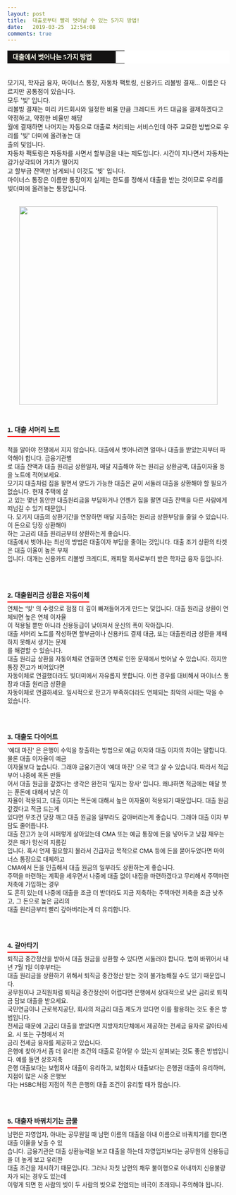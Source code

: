 ```yaml
---
layout: post
title:  대출로부터 빨리 벗어날 수 있는 5가지 방법!
date:   2019-03-25  12:54:08
comments: true
---
```



<table width="99%" bgcolor="#ffffff" cellspacing="1" cellpadding="2"><tbody><tr><td width="230" bgcolor="#141313" style-="border-bottom:#141313 1px solid; border-left:#141313 1px solid; border-top:#141313 1px solid; &#13;&#10;border-right:#141313 1px solid"><span style="color: rgb(0, 0, 0); font-family: 맑은 고딕, dotum, verdana; font-size: 11pt;"><strong><span syle="font-size:11pt"><font color="#fffff0">&nbsp;대출에서 벗어나는 5가지 방법</font></span></strong></span></td><td style="border-width: 0px 0px 1px; border-style: solid; border-color: rgb(255, 255, 255) rgb(255, 255, 255) rgb(20, 19, 19);"><span style="font-size: 11pt;"><font color="#000000">&nbsp;</font></span></td></tr></tbody></table><p><br>모기지, 학자금 융자, 마이너스 통장, 자동차 팩토링, 신용카드 리볼빙 결재... 이름은 다르지만 공통점이 있습니다.<br>모두 '빚' 입니다. <br>리볼빙 결재는 미리 카드회사와 일정한 비율 만큼 크레디트 카드 대금을 결제하겠다고 약정하고, 약정한 비율만 해당 <br> 월에 결재하면 나머지는 자동으로 대출로 처리되는 서비스인데 아주 교묘한 방법으로 우리를 '빚' 더미에 올려놓는 대<br> 출의 덫입니다.<br>자동차 팩토링은 자동차를 사면서 할부금을 내는 제도입니다. 시간이 지나면서 자동차는 감가상각되어 가치가&nbsp;떨어지<br> 고 할부금 잔액만 남게되니 이것도 '빚' 입니다.<br>마이너스 통장은 이름만 통장이지 실제는 한도를 정해서 대출을 받는 것이므로 우리를 빚더미에 올려놓는 통장입니다.<br><br></p>
<p style="margin: 0px;"><div class="imageblock center" style="text-align: center; clear: both;"><span data-url="https://t1.daumcdn.net/cfile/tistory/14705C394E93D5F927?download" data-lightbox="lightbox"><img width="450" height="281" style="height: auto; cursor: pointer; max-width: 100%;" alt="" src="https://t1.daumcdn.net/cfile/tistory/14705C394E93D5F927" filename="cfile23.uf@14705C394E93D5F927F6BA.jpg" filemime=""></span></div><p></p>
<p><br></p><h3 style="font: bold 11pt/normal 맑은 고딕, Dotum, Sans-serif; margin: 0px; padding: 0px 0px 5px; border-bottom-color: rgb(255, 0, 0); border-bottom-width: 2px; border-bottom-style: solid; float: left; font-size-adjust: none; font-stretch: normal;">1. 대출 서머리 노트</h3><p><br></p><span style="font-size: 10pt;"><p>﻿<br>적을 알아야 전쟁에서 지지 않습니다. 대출에서 벗어나려면 얼마나 대출을 받았는지부터 파악해야 합니다. 금융기관별<br> 로 대출 잔액과 대출 원리금 상환일자, 매달 지출해야 하는 원리금 상환금액, 대출이자율 등을 노트에 적어보세요.<br>모기지 대출처럼 집을 팔면서 양도가 가능한 대출은 굳이 서둘러 대출을 상환해야 할 필요가 없습니다. 현재 주택에 살<br> 고 있는 몇년 동안만 대출원리금을 부담하거나 언젠가 집을 팔면 대출 잔액을 다른 사람에게 떠넘길 수 있기 때문입니<br> 다. 모기지 대출의 상환기간을 연장하면 매달 지출하는 원리금 상환부담을 줄일 수 있습니다. 이 돈으로 당장 상환해야<br> 하는&nbsp;고금리 대출 원리금부터 상환하는게 좋습니다.<br>대출에서 벗어나는 최선의 방법은 대출이자 부담을 줄이는 것입니다. 대출 조기 상환의 타겟은 대출 이율이 높은 부채<br> 입니다. 대개는 신용카드 리볼빙 크레디트, 캐피탈 회사로부터 받은 학자금 융자 등입니다.<br><br><br><br></p><h3 style="font: bold 11pt/normal 맑은 고딕, Dotum, Sans-serif; margin: 0px; padding: 0px 0px 5px; border-bottom-color: rgb(255, 0, 0); border-bottom-width: 2px; border-bottom-style: solid; float: left; font-size-adjust: none; font-stretch: normal;">2. 대출원리금 상환은 자동이체</h3><p><br><span style="font-size: 10pt;">﻿<br>연체는 '빚' 의 수렁으로 점점 더 깊이 빠져들어가게 만드는 덫입니다. 대출 원리금 상환이 연체되면 높은 연체 이자율<br></span>이 적용될 뿐만 아니라 신용등급이 낮아져서 운신의 폭이 작아집니다.<br>대출 서머리 노트를 작성하면 할부금이나 신용카드 결제 대금, 또는 대출원리금 상환을 제때 하지 못해서 생기는 문제<br> 를 해결할 수 있습니다. <br>대출 원리금 상환을 자동이체로 연결하면 연체로 인한 문제에서 벗어날 수 있습니다. 하지만 통장 잔고가 비어있다면<br> 자동이체로 연결했더라도 빚더미에서 자유롭지 못합니다. 이런 경우를 대비해서 마이너스 통장과 대출 원리금 상환을<br> 자동이체로 연결하세요. 일시적으로 잔고가 부족하더라도 연체되는 최악의 사태는 막을 수 있습니다.<br><br><br><br></p><h3 style="font: bold 11pt/normal 맑은 고딕, Dotum, Sans-serif; margin: 0px; padding: 0px 0px 5px; border-bottom-color: rgb(255, 0, 0); border-bottom-width: 2px; border-bottom-style: solid; float: left; font-size-adjust: none; font-stretch: normal;">3. 대출도 다이어트</h3><p><br><span style="font-size: 10pt;">﻿<br></span>'예대 마진' 은 은행이 수익을 창출하는 방법으로 예금 이자와 대출 이자의 차이는 말합니다. 물론 대출 이자율이 예금<br> 이자율보다 높습니다. 그래야 금융기관이 '예대 마진' 으로 먹고 살 수 있습니다. 따라서 적금 부어 나중에 목돈 만들<br> 어서 대출 원금을 갚겠다는 생각은 완전히 '밑지는 장사' 입니다. 왜냐하면 적금에는 매달 붓는 푼돈에 대해서 낮은 이<br> 자율이 적용되고, 대출 이자는 목돈에 대해서 높은 이자율이 적용되기 때문입니다. 대출 원금 갚겠다고 적금 드는게<br> 있다면 무조건 당장 깨고 대출 원금을 일부라도 갚아버리는게 좋습니다. 그래야 대출 이자 부담도 줄어듭니다.<br>대출 잔고가 눈이 시퍼렇게 살아있는데 CMA 또는 예금 통장에 돈을 넣어두고 낮잠 재우는 것은 패가 망신의 지름길<br> 입니다. 혹시 언제 필요할지 몰라서 긴급자금 목적으로 CMA 등에 돈을 묻어두었다면 마이너스 통장으로 대체하고 <br>CMA에서 돈을 인출해서 대출 원금의 일부라도 상환하는게 좋습니다.<br>주택을 마련하는 계획을 세우면서 나중에 대출 없이 내집을 마련하겠다고 무리해서 주택마련 저축에 가입하는 경우<br> 도 흔히 있는데 나중에 대출을 조금 더 받더라도 지금 저축하는 주택마련 저축을 조금 낮추고, 그 돈으로 높은 금리의 <br> 대출 원리금부터 빨리 갚아버리는게 더 유리합니다.<br><br><br><br></p><h3 style="font: bold 11pt/normal 맑은 고딕, Dotum, Sans-serif; margin: 0px; padding: 0px 0px 5px; border-bottom-color: rgb(255, 0, 0); border-bottom-width: 2px; border-bottom-style: solid; float: left; font-size-adjust: none; font-stretch: normal;">4. 갈아타기</h3><p><br><span style="font-size: 10pt;">﻿<br>퇴직금 중간정산을 받아서 대출 원금을 상환할 수 있다면 서둘러야 합니다. 법이 바뀌어서 내년 7월 1일 이후부터는<br></span>대출 원리금을 상환하기 위해서 퇴직금 중간정산 받는 것이 불가능해질 수도 있기 때문입니다.<br>공무원이나 교직원처럼 퇴직금 중간정산이 어렵다면 은행에서 상대적으로 낮은 금리로 퇴직금 담보 대출을 받으세요.<br>국민연금이나 근로복지공단, 회사의 저금리 대출 제도가 있다면 이를 활용하는 것도 좋은 방법입니다.<br>전세금 때문에 고금리 대출을 받았다면 지방자치단체에서 제공하는 전세금 융자로 갈아타세요. 시 또는 구청에서 저<br> 금리 전세금 융자를 제공하고 있습니다.<br>은행에 찾아가서 좀 더 유리한 조건의 대출로 갈아탈 수 있는지 살펴보는 것도 좋은 방법입니다. 예를 들면 상호저축<br> 은행 대출보다는 보험회사 대출이 유리하고, 보험회사 대출보다는 은행권 대출이 유리하며, 지점이 많은 시중 은행보<br> 다는 HSBC처럼 지점이 적은 은행의 대출 조건이 유리할 때가 많습니다.<br><br><br><br></p><h3 style="font: bold 11pt/normal 맑은 고딕, Dotum, Sans-serif; margin: 0px; padding: 0px 0px 5px; border-bottom-color: rgb(255, 0, 0); border-bottom-width: 2px; border-bottom-style: solid; float: left; font-size-adjust: none; font-stretch: normal;">5. 대출자 바꿔치기는 금물</h3><p><br><span style="font-size: 10pt;">﻿<br>남편은 자영업자, 아내는 공무원일 때&nbsp;남편 이름의 대출을 아내 이름으로 바꿔치기를 한다면 대출 이율을 낮출 수 있<br></span>습니다. 금융기관은 대출 상환능력을 보고 대출을 하는데 자영업자보다는 공무원의 신용등급을 더 높게 보고 유리한<br> 대출 조건을 제시하기 때문입니다. 그러나 자칫 남편의 채무 불이행으로 아내까지 신용불량자가 되는 경우도 있는데<br> 이렇게 되면 한 사람의 빚이 두 사람의 빚으로 전염되는 비극이 초래되니 주의해야 됩니다.</p></span><p><br></p>
